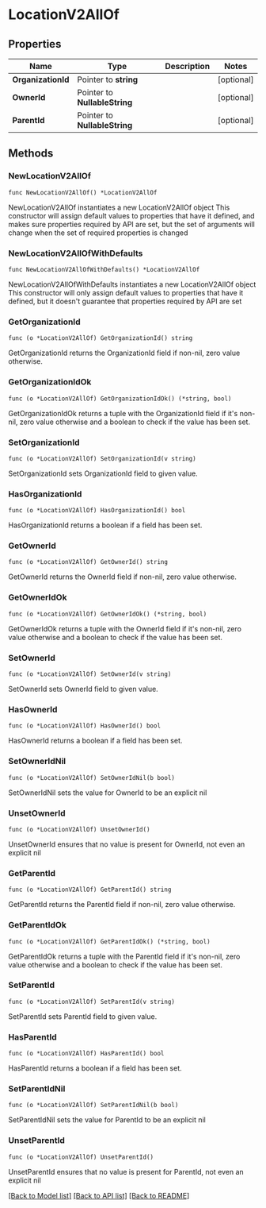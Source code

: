 # LocationV2AllOf

## Properties

Name | Type | Description | Notes
------------ | ------------- | ------------- | -------------
**OrganizationId** | Pointer to **string** |  | [optional] 
**OwnerId** | Pointer to **NullableString** |  | [optional] 
**ParentId** | Pointer to **NullableString** |  | [optional] 

## Methods

### NewLocationV2AllOf

`func NewLocationV2AllOf() *LocationV2AllOf`

NewLocationV2AllOf instantiates a new LocationV2AllOf object
This constructor will assign default values to properties that have it defined,
and makes sure properties required by API are set, but the set of arguments
will change when the set of required properties is changed

### NewLocationV2AllOfWithDefaults

`func NewLocationV2AllOfWithDefaults() *LocationV2AllOf`

NewLocationV2AllOfWithDefaults instantiates a new LocationV2AllOf object
This constructor will only assign default values to properties that have it defined,
but it doesn't guarantee that properties required by API are set

### GetOrganizationId

`func (o *LocationV2AllOf) GetOrganizationId() string`

GetOrganizationId returns the OrganizationId field if non-nil, zero value otherwise.

### GetOrganizationIdOk

`func (o *LocationV2AllOf) GetOrganizationIdOk() (*string, bool)`

GetOrganizationIdOk returns a tuple with the OrganizationId field if it's non-nil, zero value otherwise
and a boolean to check if the value has been set.

### SetOrganizationId

`func (o *LocationV2AllOf) SetOrganizationId(v string)`

SetOrganizationId sets OrganizationId field to given value.

### HasOrganizationId

`func (o *LocationV2AllOf) HasOrganizationId() bool`

HasOrganizationId returns a boolean if a field has been set.

### GetOwnerId

`func (o *LocationV2AllOf) GetOwnerId() string`

GetOwnerId returns the OwnerId field if non-nil, zero value otherwise.

### GetOwnerIdOk

`func (o *LocationV2AllOf) GetOwnerIdOk() (*string, bool)`

GetOwnerIdOk returns a tuple with the OwnerId field if it's non-nil, zero value otherwise
and a boolean to check if the value has been set.

### SetOwnerId

`func (o *LocationV2AllOf) SetOwnerId(v string)`

SetOwnerId sets OwnerId field to given value.

### HasOwnerId

`func (o *LocationV2AllOf) HasOwnerId() bool`

HasOwnerId returns a boolean if a field has been set.

### SetOwnerIdNil

`func (o *LocationV2AllOf) SetOwnerIdNil(b bool)`

 SetOwnerIdNil sets the value for OwnerId to be an explicit nil

### UnsetOwnerId
`func (o *LocationV2AllOf) UnsetOwnerId()`

UnsetOwnerId ensures that no value is present for OwnerId, not even an explicit nil
### GetParentId

`func (o *LocationV2AllOf) GetParentId() string`

GetParentId returns the ParentId field if non-nil, zero value otherwise.

### GetParentIdOk

`func (o *LocationV2AllOf) GetParentIdOk() (*string, bool)`

GetParentIdOk returns a tuple with the ParentId field if it's non-nil, zero value otherwise
and a boolean to check if the value has been set.

### SetParentId

`func (o *LocationV2AllOf) SetParentId(v string)`

SetParentId sets ParentId field to given value.

### HasParentId

`func (o *LocationV2AllOf) HasParentId() bool`

HasParentId returns a boolean if a field has been set.

### SetParentIdNil

`func (o *LocationV2AllOf) SetParentIdNil(b bool)`

 SetParentIdNil sets the value for ParentId to be an explicit nil

### UnsetParentId
`func (o *LocationV2AllOf) UnsetParentId()`

UnsetParentId ensures that no value is present for ParentId, not even an explicit nil

[[Back to Model list]](../README.md#documentation-for-models) [[Back to API list]](../README.md#documentation-for-api-endpoints) [[Back to README]](../README.md)


